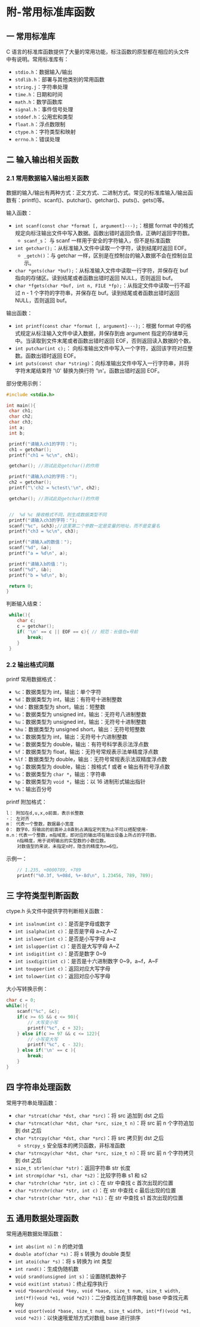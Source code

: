 # 附-常用标准库函数

## 一 常用标准库

C 语言的标准库函数提供了大量的常用功能，标注函数的原型都在相应的头文件中有说明。常用标准库有：

- `stdio.h`：数据输入/输出
- `stdlib.h`：部署与其他类别的常用函数
- `string.j`：字符串处理
- `time.h`：日期和时间
- `math.h`：数学函数库
- `signal.h`：事件信号处理
- `stddef.h`：公用宏和类型
- `float.h`：浮点数限制
- `ctype.h`：字符类型和映射
- `errno.h`：错误处理

## 二 输入输出相关函数

### 2.1 常用数据输入输出相关函数

数据的输入/输出有两种方式：正文方式、二进制方式。常见的标准库输入/输出函数有：printf()、scanf()、putchar()、getchar()、puts()、gets()等。

输入函数：

- `int scanf(const char *format [, argument]···);`：根据 format 中的格式规定向标注输出文件中写入数据。函数出错时返回负值，正确时返回字符数。
  - `scanf_s`： 与 scanf 一样用于安全的字符输入，但不是标准函数
- `int getchar();`：从标准输入文件中读取一个字符，读到结尾时返回 EOF。
  - `_getch()`：与 getchar 一样，区别是在控制台的输入数据不会在控制台显示。
- `char *gets(char *buf);`：从标准输入文件中读取一行字符，并保存在 buf 指向的存储区。读到结尾或者函数出错时返回 NULL，否则返回 buf。
- `char *fgets(char *buf, int n, FILE *fp);`：从指定文件中读取一行不超过 n - 1 个字符的字符串，并保存在 buf。读到结尾或者函数出错时返回 NULL，否则返回 buf。

输出函数：

- `int printf(const char *format [, argument]···);`：根据 format 中的格式规定从标注输入文件中读入数据，并保存到由 argument 指定的存储单元中。当读取到文件末尾或者函数出错时返回 EOF，否则返回读入数据的个数。
- `int putchar(int c);`： 向标准输出文件中写入一个字符，返回该字符对应整数。函数出错时返回 EOF。
- `int puts(const char *string)`：向标准输出文件中写入一行字符串，并将字符末尾结束符 '\0' 替换为换行符 '\n'。函数出错时返回 EOF。

部分使用示例：

```c++
#include <stdio.h>

int main(){
 char ch1;
 char ch2;
 char ch3;
 int a;
 int b;

 printf("请输入ch1的字符：");
 ch1 = getchar();
 printf("ch1 = %c\n", ch1);

 getchar(); //测试此处getchar()的作用

 printf("请输入ch2的字符：");
 ch2 = getchar();
 printf("\'ch2 = %ctest\'\n", ch2);

 getchar(); //测试此处getchar()的作用


 //  %d %c 接收格式不同，则生成数据类型不同
 printf("请输入ch3的字符：");
 scanf("%c", &ch3);//这里第二个参数一定是变量的地址，而不是变量名
 printf("ch3 = %c\n", ch3);

 printf("请输入a的数值：");
 scanf("%d", &a);
 printf("a = %d\n", a);

 printf("请输入b的值：");
 scanf("%d", &b);
 printf("b = %d\n", b);

 return 0;
}
```

判断输入结束：

```c
 while(){
    char c;
    c = getchar();
    if( '\n' == c || EOF == c){ // 规范：长值在=号前
        break;
    }
 }
```

### 2.2 输出格式问题

printf 常用数据格式：

- `%c`：数据类型为 int，输出：单个字符
- `%d`：数据类型为 int，输出：有符号十进制整数
- `%hd`：数据类型为 short，输出：短整数
- `%o`：数据类型为 unsigned int，输出：无符号八进制整数
- `%u`：数据类型为 unsigned int，输出：无符号十进制整数
- `%hu`：数据类型为 unsigned short，输出：无符号短整数
- `%x`：数据类型为 int，输出：无符号十六进制整数
- `%e`：数据类型为 double，输出：有符号科学表示法浮点数
- `%f`：数据类型为 float，输出：无符号常规表示法单精度浮点数
- `%lf`：数据类型为 double，输出：无符号常规表示法双精度浮点数
- `%g`：数据类型为 double，输出：按格式 f 或者 e 输出有符号浮点数
- `%s`：数据类型为 `char *`，输出：字符串
- `%p`：数据类型为 `void *`，输出：以 16 进制形式输出指针
- `%%`：输出百分号

printf 附加格式：

```txt
l： 附加在d,u,x,o前面，表示长整数
-： 左对齐
m： 代表一个整数，数据最小宽度
0： 数字0，将输出的前面补上0直到占满指定列宽为止不可以搭配使用-
m.n：代表一个整数，m指域宽，即对应的输出项在输出设备上所占的字符数。
    n指精度，用于说明输出的实型数的小数位数。
    对数值型的来说，未指定n时，隐含的精度为n=6位。
```

示例一：

```c
    // 1.235, +0000789, +789
    printf("%0.3f, %+08d, %+-8d\n", 1.23456, 789, 789);
```

## 三 字符类型判断函数

ctype.h 头文件中提供字符判断相关函数：

- `int isalnum(int c)`：是否是字母或数字
- `int isalpha(int c)`：是否是字母 a~z,A~Z
- `int islower(int c)`：是否是小写字母 a~z
- `int islupper(int c)`：是否是大写字母 A~Z
- `int isdigit(int c)`：是否是数字 0~9
- `int isxdigit(int c)`：是否是十六进制数字 0~9，a~f，A~F
- `int toupper(int c)`：返回对应大写字母
- `int tolower(int c)`：返回对应小写字母

大小写转换示例：

```c
char c = 0;
while(){
    scanf("%c", &c);
    if(c >= 65 && c <= 90){
        // 大写变小写
        printf("%c", c + 32);
    } else if(c >= 97 && c <= 122){
        // 小写变大写
        printf("%c", c - 32);
    } else if('\n' == c ){
        break;
    }
}
```

## 四 字符串处理函数

常用字符串处理函数：

- `char *strcat(char *dst, char *src)`：将 src 追加到 dst 之后
- `char *strncat(char *dst, char *src, size_t n)`：将 src 前 n 个字符追加到 dst 之后
- `char *strcpy(char *dst, char *src)`：将 src 拷贝到 dst 之后
  - `strcpy_s` 安全版本的拷贝函数，非标准函数
- `char *strncpy(char *dst, char *src, size_t n)`：将 src 前 n 个字符拷贝到 dst 之后
- `size_t strlen(char *str)`：返回字符串 str 长度
- `int strcmp(char *s1, char *s2)`：比较字符串 s1 和 s2
- `char *strchr(char *str, int c)`：在 str 中查找 c 首次出现的位置
- `char *strrchr(char *str, int c)`：在 str 中查找 c 最后出现的位置
- `char *strstr(char *str, char *s1)`：在 str 中查找 s1 首次出现的位置

## 五 通用数据处理函数

常用通用数据处理函数：

- `int abs(int n)`：n 的绝对值
- `double atof(char *s)`：将 s 转换为 double 类型
- `int atoi(char *s)`：将 s 转换为 int 类型
- `int rand()`：生成伪随机数
- `void srand(unsigned int s)`：设置随机数种子
- `void exit(int status)`：终止程序执行
- `void *bsearch(void *key, void *base, size_t num, size_t width, int(*f)(void *e1, void *e2))`：二分查找法在排序数组 base 中查找元素 key
- `void qsort(void *base, size_t num, size_t width, int(*f)(void *e1, void *e2))`：以快速哦爱旭方式对数组 base 进行排序
